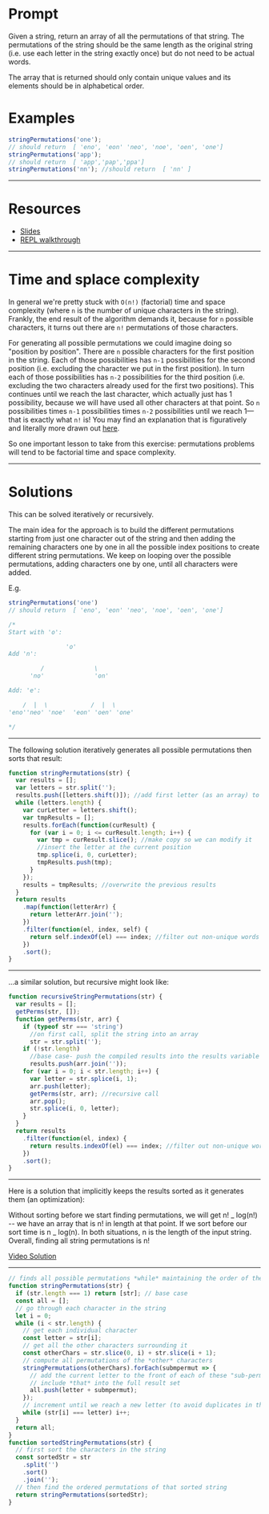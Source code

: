 # Prompt

Given a string, return an array of all the permutations of that string. The permutations of the string should be the same length as the original string (i.e. use each letter in the string exactly once) but do not need to be actual words.

The array that is returned should only contain unique values and its elements should be in alphabetical order.

# Examples

```javascript
stringPermutations('one');
// should return  [ 'eno', 'eon' 'neo', 'noe', 'oen', 'one']
stringPermutations('app');
// should return  [ 'app','pap','ppa']
stringPermutations('nn'); //should return  [ 'nn' ]
```

---

# Resources

- [Slides](http://slides.com/seemaullal/reacto#/)
- [REPL walkthrough](https://repl.it/lFv/49)

---

# Time and splace complexity

In general we're pretty stuck with `O(n!)` (factorial) time and space complexity (where `n` is the number of unique characters in the string). Frankly, the end result of the algorithm demands it, because for `n` possible characters, it turns out there are `n!` permutations of those characters.

For generating all possible permutations we could imagine doing so "position by position". There are `n` possible characters for the first position in the string. Each of those possibilities has `n-1` possibilities for the second position (i.e. excluding the character we put in the first position). In turn each of those possibilities has `n-2` possibilities for the third position (i.e. excluding the two characters already used for the first two positions). This continues until we reach the last character, which actually just has 1 possibility, because we will have used all other characters at that point. So `n` possibilities times `n-1` possibilities times `n-2` possibilities until we reach 1—that is exactly what `n!` is! You may find an explanation that is figuratively and literally more drawn out [here](https://www.khanacademy.org/math/precalculus/prob-comb/combinatorics-precalc/v/factorial-and-counting-seat-arrangements).

So one important lesson to take from this exercise: permutations problems will tend to be factorial time and space complexity.

---

# Solutions


This can be solved iteratively or recursively.

The main idea for the approach is to build the different permutations starting from just one character out of the string and then adding the remaining characters one by one in all the possible index positions to create different string permutations.
We keep on looping over the possible permutations, adding characters one by one, until all characters were added.

E.g.
```javascript
stringPermutations('one')
// should return  [ 'eno', 'eon' 'neo', 'noe', 'oen', 'one']

/*
Start with 'o':

                'o'
Add 'n':

         /              \
      'no'              'on'

Add: 'e':

    /  |  \            /  |  \
'eno''neo' 'noe'  'eon' 'oen' 'one'

*/
```

--- 

The following solution iteratively generates all possible permutations then sorts that result:


```js
function stringPermutations(str) {
  var results = [];
  var letters = str.split('');
  results.push([letters.shift()]); //add first letter (as an array) to results
  while (letters.length) {
    var curLetter = letters.shift();
    var tmpResults = [];
    results.forEach(function(curResult) {
      for (var i = 0; i <= curResult.length; i++) {
        var tmp = curResult.slice(); //make copy so we can modify it
        //insert the letter at the current position
        tmp.splice(i, 0, curLetter);
        tmpResults.push(tmp);
      }
    });
    results = tmpResults; //overwrite the previous results
  }
  return results
    .map(function(letterArr) {
      return letterArr.join('');
    })
    .filter(function(el, index, self) {
      return self.indexOf(el) === index; //filter out non-unique words
    })
    .sort();
}
```

---

...a similar solution, but recursive might look like:

```javascript
function recursiveStringPermutations(str) {
  var results = [];
  getPerms(str, []);
  function getPerms(str, arr) {
    if (typeof str === 'string')
      //on first call, split the string into an array
      str = str.split('');
    if (!str.length)
      //base case- push the compiled results into the results variable
      results.push(arr.join(''));
    for (var i = 0; i < str.length; i++) {
      var letter = str.splice(i, 1);
      arr.push(letter);
      getPerms(str, arr); //recursive call
      arr.pop();
      str.splice(i, 0, letter);
    }
  }
  return results
    .filter(function(el, index) {
      return results.indexOf(el) === index; //filter out non-unique words
    })
    .sort();
}
```

---

Here is a solution that implicitly keeps the results sorted as it generates them (an optimization):

Without sorting before we start finding permutations, we will get n! _ log(n!) -- we have an array that is n! in length at that point. If we sort before our sort time is n _ log(n). In both situations, n is the length of the input string. Overall, finding all string permutations is n!

[Video Solution](https://www.youtube.com/watch?v=tqH1hAmK7DM)

---

```js
// finds all possible permutations *while* maintaining the order of the characters
function stringPermutations(str) {
  if (str.length === 1) return [str]; // base case
  const all = [];
  // go through each character in the string
  let i = 0;
  while (i < str.length) {
    // get each individual character
    const letter = str[i];
    // get all the other characters surrounding it
    const otherChars = str.slice(0, i) + str.slice(i + 1);
    // compute all permutations of the *other* characters
    stringPermutations(otherChars).forEach(submpermut => {
      // add the current letter to the front of each of these "sub-permutations"
      // include *that* into the full result set
      all.push(letter + submpermut);
    });
    // increment until we reach a new letter (to avoid duplicates in the result set)
    while (str[i] === letter) i++;
  }
  return all;
}
function sortedStringPermutations(str) {
  // first sort the characters in the string
  const sortedStr = str
    .split('')
    .sort()
    .join('');
  // then find the ordered permutations of that sorted string
  return stringPermutations(sortedStr);
}
```
